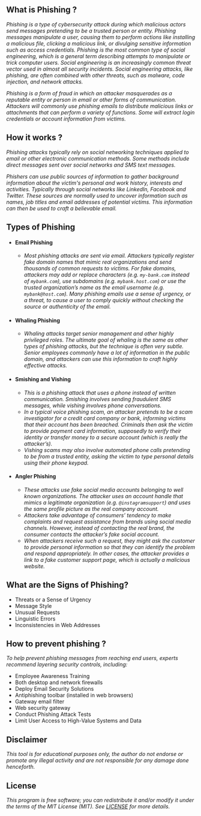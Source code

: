 ## What is Phishing ?
_Phishing is a type of cybersecurity attack during which malicious actors send messages pretending to be a trusted person or entity. Phishing messages manipulate a user, causing them to perform actions like installing a malicious file, clicking a malicious link, or divulging sensitive information such as access credentials. Phishing is the most common type of social engineering, which is a general term describing attempts to manipulate or trick computer users. Social engineering is an increasingly common threat vector used in almost all security incidents. Social engineering attacks, like phishing, are often combined with other threats, such as malware, code injection, and network attacks._

_Phishing is a form of fraud in which an attacker masquerades as a reputable entity or person in email or other forms of communication. Attackers will commonly use phishing emails to distribute malicious links or attachments that can perform a variety of functions. Some will extract login credentials or account information from victims._

## How it works ?
_Phishing attacks typically rely on social networking techniques applied to email or other electronic communication methods. Some methods include direct messages sent over social networks and SMS text messages._

_Phishers can use public sources of information to gather background information about the victim's personal and work history, interests and activities. Typically through social networks like LinkedIn, Facebook and Twitter. These sources are normally used to uncover information such as names, job titles and email addresses of potential victims. This information can then be used to craft a believable email._

## Types of Phishing 
* #### Email Phishing 
  * _Most phishing attacks are sent via email. Attackers typically register fake domain names that mimic real organizations and send thousands of common requests to victims. For fake domains, attackers may add or replace characters (e.g. `my-bank.com` instead of `mybank.com`), use subdomains (e.g. `mybank.host.com`) or use the trusted organization’s name as the email username (e.g. `mybank@host.com`). Many phishing emails use a sense of urgency, or a threat, to cause a user to comply quickly without checking the source or authenticity of the email._
* #### Whaling Phishing
  * _Whaling attacks target senior management and other highly privileged roles. The ultimate goal of whaling is the same as other types of phishing attacks, but the technique is often very subtle. Senior employees commonly have a lot of information in the public domain, and attackers can use this information to craft highly effective attacks._
* #### Smishing and Vishing
  * _This is a phishing attack that uses a phone instead of written communication. Smishing involves sending fraudulent SMS messages, while vishing involves phone conversations._
  * _In a typical voice phishing scam, an attacker pretends to be a scam investigator for a credit card company or bank, informing victims that their account has been breached. Criminals then ask the victim to provide payment card information, supposedly to verify their identity or transfer money to a secure account (which is really the attacker’s)._
  * _Vishing scams may also involve automated phone calls pretending to be from a trusted entity, asking the victim to type personal details using their phone keypad._
* #### Angler Phishing
  * _These attacks use fake social media accounts belonging to well known organizations. The attacker uses an account handle that mimics a legitimate organization (e.g. `@instagramsupport`) and uses the same profile picture as the real company account._
  * _Attackers take advantage of consumers’ tendency to make complaints and request assistance from brands using social media channels. However, instead of contacting the real brand, the consumer contacts the attacker’s fake social account._
  * _When attackers receive such a request, they might ask the customer to provide personal information so that they can identify the problem and respond appropriately. In other cases, the attacker provides a link to a fake customer support page, which is actually a malicious website._

## What are the Signs of Phishing?
* Threats or a Sense of Urgency
* Message Style
* Unusual Requests
* Linguistic Errors
* Inconsistencies in Web Addresses

## How to prevent phishing ?
_To help prevent phishing messages from reaching end users, experts recommend layering security controls, including:_
* Employee Awareness Training
* Both desktop and network firewalls
* Deploy Email Security Solutions
* Antiphishing toolbar (installed in web browsers)
* Gateway email filter
* Web security gateway
* Conduct Phishing Attack Tests
* Limit User Access to High-Value Systems and Data

## Disclaimer
_This tool is for educational purposes only, the author do not endorse or promote any illegal activity and are not responsible for any damage done henceforth._

## License
_This program is free software; you can redistribute it and/or modify it under the terms of the MIT License (MIT). See [LICENSE](LICENSE) for more details._
